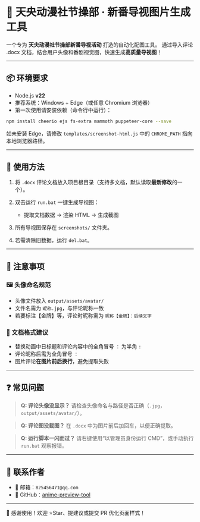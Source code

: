 # 🌟 天央动漫社节操部 · 新番导视图片生成工具

一个专为 **天央动漫社节操部新番导视活动** 打造的自动化配图工具。
通过导入评论 .docx 文档，结合用户头像和番剧视觉图，快速生成**高质量导视图**！

---

## 📦 环境要求

* Node.js **v22**
* 推荐系统：Windows + Edge（或任意 Chromium 浏览器）
* 第一次使用请安装依赖（命令行中运行）：

```bash
npm install cheerio ejs fs-extra mammoth puppeteer-core --save
```

如未安装 Edge，请修改 `templates/screenshot-html.js` 中的 `CHROME_PATH` 指向本地浏览器路径。

---

## 🚀 使用方法

1. 将 `.docx` 评论文档放入项目根目录（支持多文档，默认读取**最新修改**的一个）。
2. 双击运行 `run.bat` 一键生成导视图：

   * 提取文档数据 → 渲染 HTML → 生成截图
3. 所有导视图保存在 `screenshots/` 文件夹。
4. 若需清除旧数据，运行 `del.bat`。

---

## 📌 注意事项

### 🖼 头像命名规范

* 头像文件放入 `output/assets/avatar/`
* 文件名需为 `昵称.jpg`，与评论昵称一致
* 若要标注【金牌】等，评论时昵称需为 `昵称【金牌】：后续文字`

### 📝 文档格式建议

* 替换动画中日标题和评论内容中的全角冒号 `：` 为半角 `:`
* 评论昵称后需为全角冒号 `：`
* 图片评论**在图片前后换行**，避免提取失败

---

## ❓ 常见问题

> **Q: 评论头像没显示？**
> 请检查头像命名与路径是否正确（`.jpg`，`output/assets/avatar/`）。

> **Q: 评论图没截图？**
> 在 `.docx` 中为图片前后加回车，以便正确提取。

> **Q: 运行脚本一闪而过？**
> 请右键使用“以管理员身份运行 CMD”，或手动执行 `run.bat` 观察报错。

---

## 📮 联系作者

* 📧 邮箱：`825456471@qq.com`
* 🐙 GitHub：[anime-preview-tool](https://github.com/lizard0126/anime-preview-tool)

---

🎉 感谢使用！欢迎 ⭐Star、提建议或提交 PR 优化页面样式！